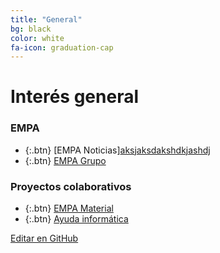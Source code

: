 ```yaml
---
title: "General"
bg: black
color: white
fa-icon: graduation-cap
---
```

# Interés general

<!---
No poner los links de t.joinchat directamente,
usar https://www.protectyourlinks.com/ para obtener
un link corto protegido por captcha
-->

### EMPA

*  {:.btn} <i class="fas fa-newspaper"></i>[EMPA Noticias][aksjaksdakshdkjashdj](https://www.proyl.com/4iolQY3L5)
*  {:.btn} <i class="fas fa-users"></i>[EMPA Grupo](https://www.proyl.com/4NDwV3p6w)



### Proyectos colaborativos

*  {:.btn} <i class="fas fa-globe-americas"></i>[EMPA Material](https://www.proyl.com/1DgW7ajP3)
*  {:.btn} <i class="fas fa-laptop"></i>[Ayuda informática](https://www.proyl.com/6b9wkW5BW)




<span class="editongithub">
	<a href="{{site.github.repository_url}}/blob/master/{{page.path}}">
		<i class="fas fa-pen"></i> Editar en GitHub
	</a>
</span>
